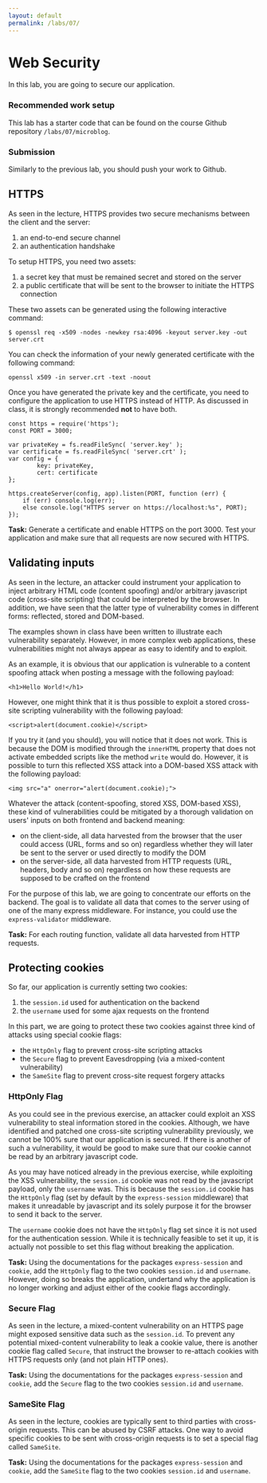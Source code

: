 ```yaml
---
layout: default
permalink: /labs/07/
---
```


# Web Security

In this lab, you are going to secure our application. 

###  Recommended work setup

This lab has a starter code that can be found on the course Github repository `/labs/07/microblog`. 

### Submission

Similarly to the previous lab, you should push your work to Github. 

## HTTPS 

As seen in the lecture, HTTPS provides two secure mechanisms between the client and the server:

1. an end-to-end secure channel
1. an authentication handshake

To setup HTTPS, you need two assets:

1. a secret key that must be remained secret and stored on the server
1. a public certificate that will be sent to the browser to initiate the HTTPS connection 

These two assets can be generated using the following interactive command:

```
$ openssl req -x509 -nodes -newkey rsa:4096 -keyout server.key -out server.crt
```

You can check the information of your newly generated certificate with the following command: 

```
openssl x509 -in server.crt -text -noout
```

Once you have generated the private key and the certificate, you need to configure the application to use HTTPS instead of HTTP. As discussed in class, it is strongly recommended **not** to have both. 

```
const https = require('https');
const PORT = 3000;

var privateKey = fs.readFileSync( 'server.key' );
var certificate = fs.readFileSync( 'server.crt' );
var config = {
        key: privateKey,
        cert: certificate
};

https.createServer(config, app).listen(PORT, function (err) {
    if (err) console.log(err);
    else console.log("HTTPS server on https://localhost:%s", PORT);
});
```

**Task:** Generate a certificate and enable HTTPS on the port 3000. Test your application and make sure that all requests are now secured with HTTPS.   

## Validating inputs

As seen in the lecture, an attacker could instrument your application to inject arbitrary HTML code (content spoofing) and/or arbitrary javascript code (cross-site scripting) that could be interpreted by the browser. In addition, we have seen that the latter type of vulnerability comes in different forms: reflected, stored and DOM-based. 

The examples shown in class have been written to illustrate each vulnerability separately. However, in more complex web applications, these vulnerabilities might not always appear as easy to identify and to exploit. 

As an example, it is obvious that our application is vulnerable to a content spoofing attack when posting a message with the following payload: 

```
<h1>Hello World!</h1>
```

However, one might think that it is thus possible to exploit a stored cross-site scripting vulnerability with the following payload: 

```
<script>alert(document.cookie)</script>
```

If you try it (and you should), you will notice that it does not work. This is because the DOM is modified through the `innerHTML` property that does not activate embedded scripts like the method `write` would do. However, it is possible to turn this reflected XSS attack into a DOM-based XSS attack with the following payload: 

```
<img src="a" onerror="alert(document.cookie);">
```

Whatever the attack (content-spoofing, stored XSS, DOM-based XSS), these kind of vulnerabilities could be mitigated by a thorough validation on users' inputs on both frontend and backend meaning: 

- on the client-side, all data harvested from the browser that the user could access (URL, forms and so on) regardless whether they will later be sent to the server or used directly to modify the DOM
- on the server-side, all data harvested from HTTP requests (URL, headers, body and so on) regardless on how these requests are supposed to be crafted on the frontend

For the purpose of this lab, we are going to concentrate our efforts on the backend. The goal is to validate all data that comes to the server using of one of the many express middleware. For instance, you could use the `express-validator` middleware.  

**Task:** For each routing function, validate all data harvested from HTTP requests. 

## Protecting cookies

<!-- To prevent these vulnerabilities (mixed-content, XSS, CSRF), we need to find them and patch them. However, with big and complex applications, it might not always be possible to detect them all and have a 100% secure application. Knowing that the risk exists, you want to mitigate the outcome of such an attack if it occurs. One way is to protect the cookie to be stolen or misused by any of these attacks. This is where the cookie flags come into the picture.  -->

So far, our application is currently setting two cookies:

1. the `session.id` used for authentication on the backend
1. the `username` used for some ajax requests on the frontend


In this part, we are going to protect these two cookies against three kind of attacks using special cookie flags: 

- the `HttpOnly` flag to prevent cross-site scripting attacks 
- the `Secure` flag to prevent Eavesdropping (via a mixed-content vulnerability)
- the `SameSite` flag to prevent cross-site request forgery attacks

### HttpOnly Flag

As you could see in the previous exercise, an attacker could exploit an XSS vulnerability to steal information stored in the cookies. Although, we have identified and patched one cross-site scripting vulnerability previously, we cannot be 100% sure that our application is secured. If there is another of such a vulnerability, it would be good to make sure that our cookie cannot be read by an arbitrary javascript code.

As you may have noticed already in the previous exercise, while exploiting the XSS vulnerability, the `session.id` cookie was not read by the javascript payload, only the `username` was. This is because the `session.id` cookie has the `HttpOnly` flag (set by default by the `express-session` middleware) that makes it unreadable by javascript and its solely purpose it for the browser to send it back to the server.  

The `username` cookie does not have the `HttpOnly` flag set since it is not used for the authentication session. While it is technically feasible to set it up, it is actually not possible to set this flag without breaking the application. 

**Task:** Using the documentations for the packages `express-session` and `cookie`, add the `HttpOnly` flag to the two cookies `session.id` and `username`. However, doing so breaks the application, undertand why the application is no longer working and adjust either of the cookie flags accordingly. 

### Secure Flag

As seen in the lecture, a mixed-content vulnerability on an HTTPS page might exposed sensitive data such as the `session.id`. To prevent any potential mixed-content vulnerability to leak a cookie value, there is another cookie flag called `Secure`, that instruct the browser to re-attach cookies with HTTPS requests only (and not plain HTTP ones). 

**Task:** Using the documentations for the packages `express-session` and `cookie`, add the `Secure` flag to the two cookies `session.id` and `username`. 

### SameSite Flag

<!-- A CSRF attack is about injecting an arbitrary URL into the DOM that will be fetched automatically by the browser. The idea is to perform an arbitrary authenticated API request without the user consent. It cannot steal username and password and it has nothing to do with it. I would recommend you to go back to the lecture materials first.

This SameSite cookie flag does not prevent CSRF occurring within the same domain, for that you need to have a CSRF token (I explained that in class as well). However, it protects against CSRF attacks that target cross-origin APIs. Here are more details here:

https://www.sjoerdlangkemper.nl/2016/04/14/preventing-csrf-with-samesite-cookie-attribute/ -->

As seen in the lecture, cookies are typically sent to third parties with cross-origin requests. This can be abused by CSRF attacks. One way to avoid specific cookies to be sent with cross-origin requests is to set a special flag called `SameSite`. 

**Task:** Using the documentations for the packages `express-session` and `cookie`, add the `SameSite` flag to the two cookies `session.id` and `username`. 







